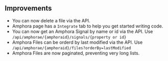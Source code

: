 ## Improvements

* You can now delete a file via the API.
* Amphora page has a `Integrate` tab to help you get started writing code.
* You can now get an Amphora Signal by name or id via the API. Use `/api/amphorae/{amphoraid}/signals/{property or id}`
* Amphora Files can be orderd by last modified via the API. Use `/api/amphorae/{amphoraid}/files?orderBy=lastModified`
* Amphora Files are now paginated, preventing very long lists.
